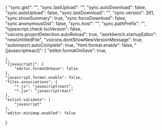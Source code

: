 {
    "sync.gist": "",
    "sync.lastUpload": "",
    "sync.autoDownload": false,
    "sync.autoUpload": false,
    "sync.lastDownload": "",
    "sync.version": 261,
    "sync.showSummary": true,
    "sync.forceDownload": false,
    "sync.anonymousGist": false,
    "sync.host": "",
    "sync.pathPrefix": "",
    "typescript.check.tscVersion": false,
    "vsicons.projectDetection.autoReload": true,
    "workbench.startupEditor": "newUntitledFile",
    "vsicons.dontShowNewVersionMessage": true,
    "autoimport.autoComplete": true,
    "html.format.enable": false,
    "[javascriptreact]": {
        "editor.formatOnSave": true,

    },
    "[javascript]": {
        "editor.formatOnSave": false
    },
    "javascript.format.enable": false,
    "files.associations": {
        "*.js": "javascriptreact",
        "*.jsx": "javascriptreact"
    },
    "eslint.validate": [
        "javascript"
    ],
    "editor.minimap.enabled": false
}